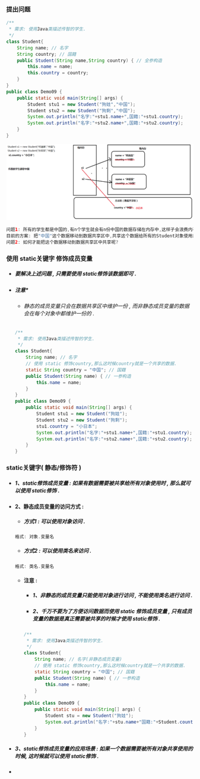 ### 提出问题

```java
/**
 * 需求: 使用Java类描述传智的学生.
 */
class Student{
    String name; // 名字
    String country; // 国籍
    public Student(String name,String country) { // 全参构造
        this.name = name;
        this.country = country;
    }
}
public class Demo09 {
    public static void main(String[] args) {
        Student stu1 = new Student("狗娃","中国");
        Student stu2 = new Student("狗剩","中国");
        System.out.println("名字:"+stu1.name+",国籍:"+stu1.country);
        System.out.println("名字:"+stu2.name+",国籍:"+stu2.country);
    }
}
```

![](/assets/static的需求.png)

```java
问题1: 所有的学生都是中国的,有n个学生就会有n份中国的数据存储在内存中,这样子会浪费内存.
目前的方案: 把"中国"这个数据移动到数据共享区中,共享这个数据给所有的Student对象使用即可.
问题2: 如何才能把这个数据移动到数据共享区中共享呢?
```

### 使用 static关键字 修饰成员变量

* ##### 要解决上述问题 , 只需要使用 static修饰该数据即可 .
* ##### 注意\*

  * ###### 静态的成员变量只会在数据共享区中维护一份 , 而非静态成员变量的数据会在每个对象中都维护一份的 .

  ```java
  /**
   * 需求: 使用Java类描述传智的学生.
   */
  class Student{
      String name; // 名字
      // 使用 static 修饰country,那么这时候country就是一个共享的数据.
      static String country = "中国"; // 国籍
      public Student(String name) { // 一参构造
          this.name = name;
      }
  }
  public class Demo09 {
      public static void main(String[] args) {
          Student stu1 = new Student("狗娃");
          Student stu2 = new Student("狗剩");
          stu1.country = "小日本";
          System.out.println("名字:"+stu1.name+",国籍:"+stu1.country); // 小日本
          System.out.println("名字:"+stu2.name+",国籍:"+stu2.country); // 小日本
      }
  }
  ```

### static关键字\( 静态/修饰符 \)

* ##### 1、static修饰成员变量 : 如果有数据需要被共享给所有对象使用时 , 那么就可以使用 static修饰 .
* #### 2、静态成员变量的访问方式 :

  * ##### 方式1 : 可以使用对象访问 .

  ```java
  格式: 对象.变量名
  ```

  * ##### 方式2 : 可以使用类名来访问 .

  ```java
  格式: 类名.变量名
  ```

  * #### 注意 :

    * ##### 1、非静态的成员变量只能使用对象进行访问 , 不能使用类名进行访问 .
    * ##### 2、千万不要为了方便访问数据而使用 static 修饰成员变量 , 只有成员变量的数据是真正需要被共享的时候才使用 static修饰 .

    ```java
    /**
     * 需求: 使用Java类描述传智的学生.
     */
    class Student{
    	String name; // 名字(非静态成员变量)
    	// 使用 static 修饰country,那么这时候country就是一个共享的数据.
    	static String country = "中国"; // 国籍
    	public Student(String name) { // 一参构造
    		this.name = name;
    	}
    }
    public class Demo09 {
    	public static void main(String[] args) {
    		Student stu = new Student("狗娃");
    		System.out.println("名字:"+stu.name+"国籍:"+Student.country); // 中国
    	}
    }
    ```
* ##### 3、static修饰成员变量的应用场景 : 如果一个数据需要被所有对象共享使用的时候, 这时候就可以使用 static修饰 .
* ##### 



